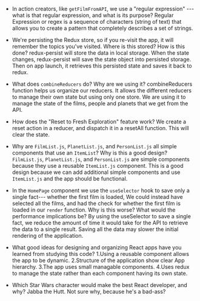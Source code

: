 - In action creators, like `getFilmFromAPI`, we use a "regular expression" ---
  what is that regular expression, and what is its purpose?
  Regular Expression or regex is a sequence of characters (string of text) that allows you to create a pattern that completely describes a set of strings.

- We're persisting the Redux store, so if you re-visit the app, it will remember the topics you've visited. Where is this stored? How is this done?
  redux-persist will store the data in local storage. When the state changes, redux-persist will save the state object into persisted storage. Then on app launch, it retrieves this persisted state and saves it back to redux.

- What does `combineReducers` do? Why are we using it?
  combineReducers function helps us organize our reducers. It allows the different reducers to manage their own state but using only one store. We are using it to manage the state of the films, people and planets that we get from the API.

- How does the "Reset to Fresh Exploration" feature work?
  We create a reset action in a reducer, and dispatch it in a resetAll function. This will clear the state.

* Why are `FilmList.js`, `PlanetList.js`, and `PersonList.js` all simple components that use an `ItemList`? Why is this a good design?
  `FilmList.js`, `PlanetList.js`, and `PersonList.js` are simple components because they use a reusable `ItemList.js` component. This is a good design because we can add additional simple components and use `ItemList.js` and the app should be functional.

* In the `HomePage` component we use the `useSelector` hook to save only a single fact--- whether the first film is loaded, We could instead have selected all the films, and had the check for whether the first film is loaded in our `render` function. Why is this worse? What would the performance implications be?
  By using the useSelector to save a single fact, we reduce the amount of time it would take for the API to retrieve the data to a single result. Saving all the data may slower the initial rendering of the application.

- What good ideas for designing and organizing React apps have you learned from studying this code?
  1.Using a reusable component allows the app to be dynamic.
  2.Structure of the application show clear App hierarchy.
  3.The app uses small managable components.
  4.Uses redux to manage the state rather than each component having its own state.

- Which Star Wars character would make the best React developer, and why?
  Jabba the Hutt. Not sure why, because he's a bad-ass?
